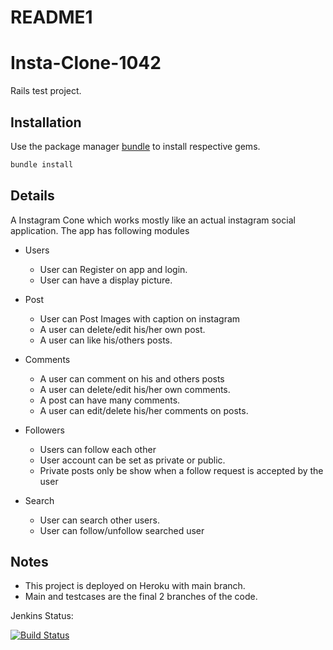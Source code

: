 # README1

# Insta-Clone-1042

Rails test project.

## Installation

Use the package manager [bundle](https://bundler.io) to install respective gems.

```bash
bundle install
```

## Details

A Instagram Cone which works mostly like an actual instagram social application. The app has following modules

- Users
  - User can Register on app and login.
  - User can have a display picture.
- Post

  - User can Post Images with caption on instagram
  - A user can delete/edit his/her own post.
  - A user can like his/others posts.

- Comments

  - A user can comment on his and others posts
  - A user can delete/edit his/her own comments.
  - A post can have many comments.
  - A user can edit/delete his/her comments on posts.

- Followers

  - Users can follow each other
  - User account can be set as private or public.
  - Private posts only be show when a follow request is accepted by the user

- Search
  - User can search other users.
  - User can follow/unfollow searched user

## Notes

- This project is deployed on Heroku with main branch.
- Main and testcases are the final 2 branches of the code.


Jenkins Status:

[![Build Status](http://localhost:8080/job/Insta-clone-pipeline/badge/icon)](http://localhost:8080/job/Insta-clone-pipeline/)
